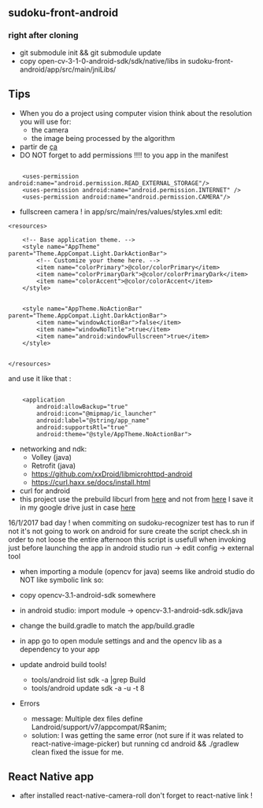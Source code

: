 ## sudoku-front-android
### right after cloning
 - git submodule init && git submodule update
 - copy open-cv-3-1-0-android-sdk/sdk/native/libs in sudoku-front-android/app/src/main/jniLibs/
 
## Tips
- When you do a project using computer vision think about the resolution you will use for:
  - the camera
  - the image being processed by the algorithm   
- partir de [ça](https://github.com/opencv/opencv/tree/master/samples/android/tutorial-3-cameracontrol)
- DO NOT forget to add permissions !!!! to you app in the manifest
```
    
    <uses-permission android:name="android.permission.READ_EXTERNAL_STORAGE"/>
    <uses-permission android:name="android.permission.INTERNET" />
    <uses-permission android:name="android.permission.CAMERA"/>

```

- fullscreen camera !
in app/src/main/res/values/styles.xml edit: 

```
<resources>

    <!-- Base application theme. -->
    <style name="AppTheme" parent="Theme.AppCompat.Light.DarkActionBar">
        <!-- Customize your theme here. -->
        <item name="colorPrimary">@color/colorPrimary</item>
        <item name="colorPrimaryDark">@color/colorPrimaryDark</item>
        <item name="colorAccent">@color/colorAccent</item>
    </style>


    <style name="AppTheme.NoActionBar" parent="Theme.AppCompat.Light.DarkActionBar">
        <item name="windowActionBar">false</item>
        <item name="windowNoTitle">true</item>
        <item name="android:windowFullscreen">true</item>
    </style>


</resources>

```
and use it like that : 
```

    <application
        android:allowBackup="true"
        android:icon="@mipmap/ic_launcher"
        android:label="@string/app_name"
        android:supportsRtl="true"
        android:theme="@style/AppTheme.NoActionBar">
```


- networking and ndk:
  - Volley (java)
  - Retrofit (java)
  - https://github.com/xxDroid/libmicrohttpd-android
  - https://curl.haxx.se/docs/install.html
- curl for android
 - this project use the prebuild libcurl from [here](https://rubentorresbonet.wordpress.com/2016/05/19/curl-for-android-with-openssl-1-0-1s/) and not from [here](https://github.com/gcesarmza/curl-android-ios) I save it in my google drive just in case [here](https://drive.google.com/drive/u/0/folders/0B4M1HXbdsyQnalRiRmcyUUFtUDg)

16/1/2017 bad day ! when commiting on sudoku-recognizer test has to run if not it's not going to work on android for sure
create the script check.sh in order to not loose the entire afternoon
this script is usefull when invoking just before launching the app in android studio run -> edit config -> external tool

- when importing a module (opencv for java) seems like android studio do NOT like symbolic link so:
 - copy opencv-3.1-android-sdk somewhere
 - in android studio: import module -> opencv-3.1-android-sdk.sdk/java
 - change the build.gradle to match the app/build.gradle
 - in app go to open module settings and and the opencv lib as a dependency to your app

- update android build tools!
  - tools/android list sdk -a |grep Build
  - tools/android update sdk -a -u -t 8 
- Errors
  - message: Multiple dex files define Landroid/support/v7/appcompat/R$anim;
  - solution: I was getting the same error (not sure if it was related to react-native-image-picker) but running cd android && ./gradlew clean fixed the issue for me.

## React Native app
- after installed react-native-camera-roll don't forget to react-native link !

